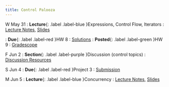 ```yaml
---
title: Control Palooza
---
```


W May 31
: **Lecture**{: .label .label-blue }Expressions, Control Flow, Iterators
  : [Lecture Notes]({{site.baseurl}}/lectures/17), [Slides](https://docs.google.com/presentation/d/1u1PJH2L8Mi_010USm4ZkFaGQ5vJGHlyK/)

: **Due**{: .label .label-red }HW 8
  : [Solutions](https://drive.google.com/file/d/1ekzVs5aF1hjxMsH1OwAZkTXdRv2Yyj4R/view?usp=sharing)
: **Posted**{: .label .label-green }HW 9
  : [Gradescope](https://www.gradescope.com/courses/529662/assignments/2922061)

F Jun 2
: **Section**{: .label .label-purple }Discussion (control topics)
  : [Discussion Resources](https://drive.google.com/drive/folders/1TBOqhuq2-JFEcW0KNkbnC6UXtpGUsATe)

S Jun 4
: **Due**{: .label .label-red }Project 3
  : [Submission](https://www.gradescope.com/courses/529662/assignments/2906325)

M Jun 5
: **Lecture**{: .label .label-blue }Concurrency
  : [Lecture Notes]({{site.baseurl}}/lectures/18), [Slides](https://docs.google.com/presentation/d/1u1PJH2L8Mi_010USm4ZkFaGQ5vJGHlyK/)

